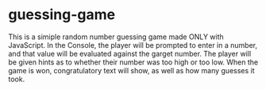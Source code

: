 # guessing-game

This is a simiple random number guessing game made ONLY with JavaScript. In the Console, the player will be prompted to enter in a number, and that value will be evaluated against the garget number. The player will be given hints as to whether their number was too high or too low. When the game is won, congratulatory text will show, as well as how many guesses it took.
